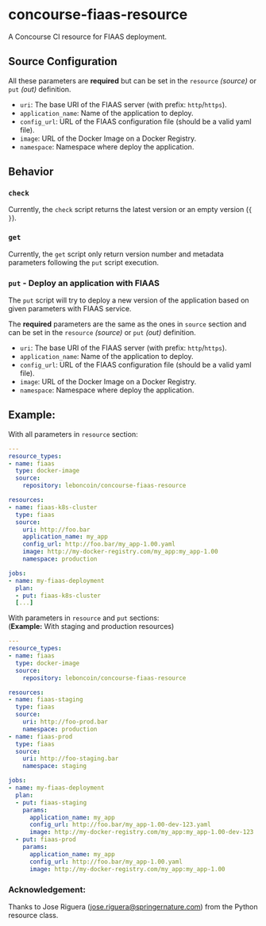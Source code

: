 # concourse-fiaas-resource
A Concourse CI resource for FIAAS deployment.

## Source Configuration
All these parameters are **required** but can be set in the `resource` *(source)* or `put` *(out)* definition.

* `uri`: The base URI of the FIAAS server (with prefix: `http`/`https`).
* `application_name`: Name of the application to deploy.
* `config_url`: URL of the FIAAS configuration file (should be a valid yaml file).
* `image`: URL of the Docker Image on a Docker Registry.
* `namespace`: Namespace where deploy the application.

## Behavior
### `check`
Currently, the `check` script returns the latest version or an empty version (`{ }`).

### `get`
Currently, the `get` script only return version number and metadata parameters following the `put` script execution.

### `put` - Deploy an application with FIAAS
The `put` script will try to deploy a new version of the application based on given parameters with FIAAS service.

The **required** parameters are  the same as the ones in `source` section and can be set in the `resource` *(source)* or `put` *(out)* definition.

* `uri`: The base URI of the FIAAS server (with prefix: `http`/`https`).
* `application_name`: Name of the application to deploy.
* `config_url`: URL of the FIAAS configuration file (should be a valid yaml file).
* `image`: URL of the Docker Image on a Docker Registry.
* `namespace`: Namespace where deploy the application.

## Example:

With all parameters in `resource` section:

```yaml
---
resource_types:
- name: fiaas
  type: docker-image
  source:
    repository: leboncoin/concourse-fiaas-resource

resources:
- name: fiaas-k8s-cluster
  type: fiaas
  source:
    uri: http://foo.bar
    application_name: my_app
    config_url: http://foo.bar/my_app-1.00.yaml
    image: http://my-docker-registry.com/my_app:my_app-1.00
    namespace: production

jobs:
- name: my-fiaas-deployment
  plan:
  - put: fiaas-k8s-cluster
  [...]
```

With parameters in `resource` and `put` sections:   
(**Example:** With staging and production resources)

```yaml
---
resource_types:
- name: fiaas
  type: docker-image
  source:
    repository: leboncoin/concourse-fiaas-resource

resources:
- name: fiaas-staging
  type: fiaas
  source:
    uri: http://foo-prod.bar
    namespace: production  
- name: fiaas-prod
  type: fiaas
  source:
    uri: http://foo-staging.bar
    namespace: staging

jobs:
- name: my-fiaas-deployment
  plan:
  - put: fiaas-staging
    params:
      application_name: my_app
      config_url: http://foo.bar/my_app-1.00-dev-123.yaml
      image: http://my-docker-registry.com/my_app:my_app-1.00-dev-123
  - put: fiaas-prod
    params:
      application_name: my_app
      config_url: http://foo.bar/my_app-1.00.yaml
      image: http://my-docker-registry.com/my_app:my_app-1.00      
```
### Acknowledgement:

Thanks to Jose Riguera (jose.riguera@springernature.com) from the Python resource class.
